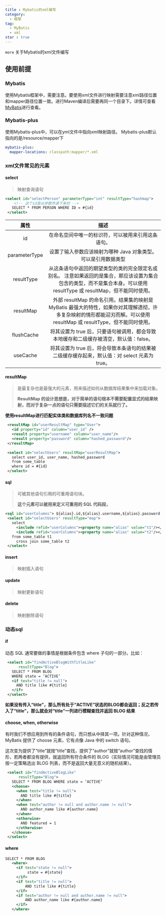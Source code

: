 ```yaml
---
title : Mybatis的xml编写
category:
  - 框架
tag:
  - MyBatis
  - xml
star : true
---
```


`more` 关于Mybatis的xml文件编写
<!-- more -->

## 使用前提

### Mybatis

使用Mybatis框架中，需要注意。要使用xml文件进行映射需要注意xml路径位置和mapper路径位置一致。进行Maven编译后需要再同一个目录下。详情可查看[MyBatis](./MyBatis.md)进行查看。

### Mybatis-plus

使用Mybatis-plus中，可以在yml文件中指向xml映射路径。
Mybatis-plus默认指向的是/resource/mapper下

```yaml
mybatis-plus:
  mapper-locations: classpath:mapper/*.xml
```

### xml文件常见的元素


#### select

> 映射查询语句

```xml
<select id="selectPerson" parameterType="int" resultType="hashmap">
    <!-- 这个id是从参数传递下来的 -->
   SELECT * FROM PERSON WHERE ID = #{id}
 </select>
```



|     属性      |                             描述                             |
| :-----------: | :----------------------------------------------------------: |
|      id       |      在命名空间中唯一的标识符，可以被用来引用这条语句。      |
| parameterType | 设置了输入参数应该映射为哪种 Java 对象类型。可以是引用数据类型 |
|  resultType   | 从这条语句中返回的期望类型的类的完全限定名或别名。 注意如果返回的是集合，那应该设置为集合包含的类型，而不是集合本身。可以使用 resultType 或 resultMap，但不能同时使用。 |
|   resultMap   | 外部 resultMap 的命名引用。结果集的映射是 MyBatis 最强大的特性，如果你对其理解透彻，许多复杂映射的情形都能迎刃而解。可以使用 resultMap 或 resultType，但不能同时使用。 |
|  flushCache   | 将其设置为 true 后，只要语句被调用，都会导致本地缓存和二级缓存被清空，默认值：false。 |
|   useCache    | 将其设置为 true 后，将会导致本条语句的结果被二级缓存缓存起来，默认值：对 select 元素为 true。 |



#### resultMap

>  是最复杂也是最强大的元素，用来描述如何从数据库结果集中来加载对象。
>
>  **ResultMap 的设计思想是，对于简单的语句根本不需要配置显式的结果映射，而对于复杂一点的语句只需要描述它们的关系就行了。**



**使用resultMap进行匹配实体类和数据库列名不一致问题**



```xml
 <resultMap id="userResultMap" type="User">
   <id property="id" column="user_id" />
   <result property="username" column="user_name"/>
   <result property="password" column="hashed_password"/>
 </resultMap>
 ​
 <select id="selectUsers" resultMap="userResultMap">
   select user_id, user_name, hashed_password
   from some_table
   where id = #{id}
 </select>
```



#### sql

> 可被其他语句引用的可重用语句块。
>
> **这个元素可以被用来定义可重用的 SQL 代码段，**



```xml
<sql id="userColumns"> ${alias}.id,${alias}.username,${alias}.password </sql>
 <select id="selectUsers" resultType="map">
   select
     <include refid="userColumns"><property name="alias" value="t1"/></include>,
     <include refid="userColumns"><property name="alias" value="t2"/></include>
   from some_table t1
     cross join some_table t2
 </select>
```



#### insert

> 映射插入语句


#### update

> 映射更新语句

#### delete

> 映射删除语句



### 动态sql

#### if

动态 SQL 通常要做的事情是根据条件包含 where 子句的一部分。比如：

```xml
 <select id="findActiveBlogWithTitleLike"
      resultType="Blog">
   SELECT * FROM BLOG
   WHERE state = ‘ACTIVE’
   <if test="title != null">
     AND title like #{title}
   </if>
 </select>
```

**如果没有传入“title”，那么所有处于“ACTIVE”状态的BLOG都会返回；反之若传入了“title”，那么就会对“title”一列进行模糊查找并返回 BLOG 结果**



#### choose, when, otherwise

有时我们不想应用到所有的条件语句，而只想从中择其一项。针对这种情况，MyBatis 提供了 choose 元素，它有点像 Java 中的 switch 语句。

这次变为提供了“title”就按“title”查找，提供了“author”就按“author”查找的情形，若两者都没有提供，就返回所有符合条件的 BLOG（实际情况可能是由管理员按一定策略选出 BLOG 列表，而不是返回大量无意义的随机结果）。

```xml
 <select id="findActiveBlogLike"
      resultType="Blog">
   SELECT * FROM BLOG WHERE state = ‘ACTIVE’
   <choose>
     <when test="title != null">
       AND title like #{title}
     </when>
     <when test="author != null and author.name != null">
       AND author_name like #{author.name}
     </when>
     <otherwise>
       AND featured = 1
     </otherwise>
   </choose>
 </select>
```



#### where

```xml
SELECT * FROM BLOG
   <where>
     <if test="state != null">
          state = #{state}
     </if>
     <if test="title != null">
         AND title like #{title}
     </if>
     <if test="author != null and author.name != null">
         AND author_name like #{author.name}
     </if>
   </where>
```

